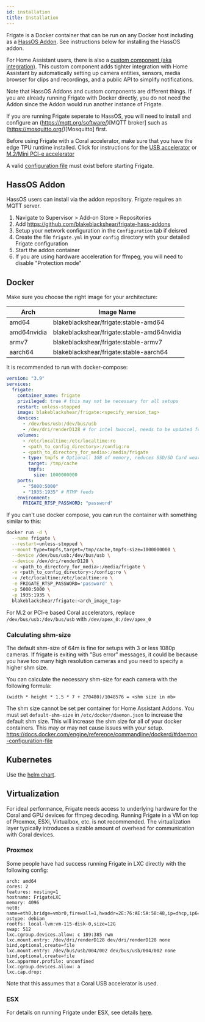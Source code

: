 ```yaml
---
id: installation
title: Installation
---
```


Frigate is a Docker container that can be run on any Docker host including as a [HassOS Addon](https://www.home-assistant.io/addons/). See instructions below for installing the HassOS addon.

For Home Assistant users, there is also a [custom component (aka integration)](https://github.com/blakeblackshear/frigate-hass-integration). This custom component adds tighter integration with Home Assistant by automatically setting up camera entities, sensors, media browser for clips and recordings, and a public API to simplify notifications.

Note that HassOS Addons and custom components are different things. If you are already running Frigate with Docker directly, you do not need the Addon since the Addon would run another instance of Frigate.

If you are running Frigate seperate to HassOS, you will need to install and configure an (https://mqtt.org/software/)[MQTT broker] such as (https://mosquitto.org/)[Mosquitto] first.

Before using Frigate with a Coral accelerator, make sure that you have the edge TPU runtime installed. Click for instructions for the [USB accelerator](https://coral.ai/docs/accelerator/get-started/) or [M.2/Mini PCI-e accelerator](https://coral.ai/docs/m2/get-started/)

A valid [configuration file](https://blakeblackshear.github.io/frigate/configuration/index/) must exist before starting Frigate.

## HassOS Addon

HassOS users can install via the addon repository. Frigate requires an MQTT server.

1. Navigate to Supervisor > Add-on Store > Repositories
2. Add https://github.com/blakeblackshear/frigate-hass-addons
3. Setup your network configuration in the `Configuration` tab if deisred
4. Create the file `frigate.yml` in your `config` directory with your detailed Frigate configuration
5. Start the addon container
6. If you are using hardware acceleration for ffmpeg, you will need to disable "Protection mode"

## Docker

Make sure you choose the right image for your architecture:

| Arch        | Image Name                                 |
| ----------- | ------------------------------------------ |
| amd64       | blakeblackshear/frigate:stable-amd64       |
| amd64nvidia | blakeblackshear/frigate:stable-amd64nvidia |
| armv7       | blakeblackshear/frigate:stable-armv7       |
| aarch64     | blakeblackshear/frigate:stable-aarch64     |

It is recommended to run with docker-compose:

```yaml
version: "3.9"
services:
  frigate:
    container_name: frigate
    privileged: true # this may not be necessary for all setups
    restart: unless-stopped
    image: blakeblackshear/frigate:<specify_version_tag>
    devices:
      - /dev/bus/usb:/dev/bus/usb
      - /dev/dri/renderD128 # for intel hwaccel, needs to be updated for your hardware
    volumes:
      - /etc/localtime:/etc/localtime:ro
      - <path_to_config_directory>:/config:ro
      - <path_to_directory_for_media>:/media/frigate
      - type: tmpfs # Optional: 1GB of memory, reduces SSD/SD Card wear
        target: /tmp/cache
        tmpfs:
          size: 1000000000
    ports:
      - "5000:5000"
      - "1935:1935" # RTMP feeds
    environment:
      FRIGATE_RTSP_PASSWORD: "password"
```

If you can't use docker compose, you can run the container with something similar to this:

```bash
docker run -d \
  --name frigate \
  --restart=unless-stopped \
  --mount type=tmpfs,target=/tmp/cache,tmpfs-size=1000000000 \
  --device /dev/bus/usb:/dev/bus/usb \
  --device /dev/dri/renderD128 \
  -v <path_to_directory_for_media>:/media/frigate \
  -v <path_to_config_directory>:/config:ro \
  -v /etc/localtime:/etc/localtime:ro \
  -e FRIGATE_RTSP_PASSWORD='password' \
  -p 5000:5000 \
  -p 1935:1935 \
  blakeblackshear/frigate:<arch_image_tag>
```
For M.2 or PCI-e based Coral accelerators, replace `/dev/bus/usb:/dev/bus/usb` with `/dev/apex_0:/dev/apex_0`

### Calculating shm-size

The default shm-size of 64m is fine for setups with 3 or less 1080p cameras. If frigate is exiting with "Bus error" messages, it could be because you have too many high resolution cameras and you need to specify a higher shm size.

You can calculate the necessary shm-size for each camera with the following formula:

```
(width * height * 1.5 * 7 + 270480)/1048576 = <shm size in mb>
```

The shm size cannot be set per container for Home Assistant Addons. You must set `default-shm-size` in `/etc/docker/daemon.json` to increase the default shm size. This will increase the shm size for all of your docker containers. This may or may not cause issues with your setup. https://docs.docker.com/engine/reference/commandline/dockerd/#daemon-configuration-file

## Kubernetes

Use the [helm chart](https://github.com/blakeblackshear/blakeshome-charts/tree/master/charts/frigate).

## Virtualization

For ideal performance, Frigate needs access to underlying hardware for the Coral and GPU devices for ffmpeg decoding. Running Frigate in a VM on top of Proxmox, ESXi, Virtualbox, etc. is not recommended. The virtualization layer typically introduces a sizable amount of overhead for communication with Coral devices.

### Proxmox

Some people have had success running Frigate in LXC directly with the following config:

```
arch: amd64
cores: 2
features: nesting=1
hostname: FrigateLXC
memory: 4096
net0: name=eth0,bridge=vmbr0,firewall=1,hwaddr=2E:76:AE:5A:58:48,ip=dhcp,ip6=auto,type=veth
ostype: debian
rootfs: local-lvm:vm-115-disk-0,size=12G
swap: 512
lxc.cgroup.devices.allow: c 189:385 rwm
lxc.mount.entry: /dev/dri/renderD128 dev/dri/renderD128 none bind,optional,create=file
lxc.mount.entry: /dev/bus/usb/004/002 dev/bus/usb/004/002 none bind,optional,create=file
lxc.apparmor.profile: unconfined
lxc.cgroup.devices.allow: a
lxc.cap.drop:
```

Note that this assumes that a Coral USB accelerator is used.

### ESX

For details on running Frigate under ESX, see details [here](https://github.com/blakeblackshear/frigate/issues/305).
